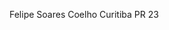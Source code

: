 Felipe Soares Coelho
Curitiba PR
23

<!---
felipec0elho/felipec0elho is a ✨ special ✨ repository because its `README.md` (this file) appears on your GitHub profile.
You can click the Preview link to take a look at your changes.
--->
